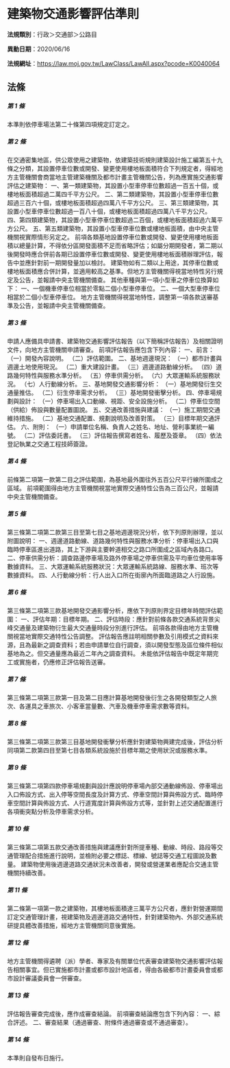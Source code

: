 # 建築物交通影響評估準則

**法規類別**：行政＞交通部＞公路目

**異動日期**：2020/06/16  

**法規網址**：https://law.moj.gov.tw/LawClass/LawAll.aspx?pcode=K0040064





## 法條
##### 第 1 條
本準則依停車場法第二十條第四項規定訂定之。

##### 第 2 條
在交通密集地區，供公眾使用之建築物，依建築技術規則建築設計施工編第五十九條之分類，其設置停車位數或開發、變更使用樓地板面積符合下列規定者，得經地方主管機關會商當地主管建築機關及都市計畫主管機關公告，列為應實施交通影響評估之建築物：
一、第一類建築物，其設置小型車停車位數超過一百五十個，或樓地板面積超過二萬四千平方公尺。
二、第二類建築物，其設置小型車停車位數超過三百六十個，或樓地板面積超過四萬八千平方公尺。
三、第三類建築物，其設置小型車停車位數超過一百八十個，或樓地板面積超過四萬八千平方公尺。
四、第四類建築物，其設置小型車停車位數超過二百個，或樓地板面積超過六萬平方公尺。
五、第五類建築物，其設置小型車停車位數或樓地板面積，由中央主管機關視實際情形另定之。
前項各類基地設置停車位數或開發、變更使用樓地板面積以總量計算，不得依分區開發面積不足而省略評估；如屬分期開發者，第二期以後開發時應合併前各期已設置停車位數或開發、變更使用樓地板面積辦理評估，報告中並應針對前一期開發量加以檢討。
建築物如有二類以上用途，其停車位數或樓地板面積應合併計算，並適用較高之基準。但地方主管機關得視當地特性另行規定及公告，並報請中央主管機關備查。
其他車種與第一項小型車之停車位換算如下：
一、一個機車停車位相當於零點二個小型車停車位。
二、一個大型車停車位相當於二個小型車停車位。
地方主管機關得視當地特性，調整第一項各款送審基準及公告，並報請中央主管機關備查。

##### 第 3 條
申請人應備具申請書、建築物交通影響評估報告（以下簡稱評估報告）及相關證明文件，向地方主管機關申請審查。
前項評估報告應包含下列內容：
一、前言：
（一）開發內容說明。
（二）評估範圍。
二、基地週邊現況：
（一）都市計畫與週邊土地使用現況。
（二）重大建設計畫。
（三）週邊道路動線分析。
（四）道路幾何特性與服務水準分析。
（五）停車供需分析。
（六）大眾運輸系統服務狀況。
（七）人行動線分析。
三、基地開發交通影響分析：
（一）基地開發衍生交通量推估。
（二）衍生停車需求分析。
（三）基地開發衝擊分析。
四、停車場規劃與設計：
（一）停車場出入口動線、視距、安全設施分析。
（二）停車位空間（供給）佈設與數量配置圖說。
五、交通改善措施與建議：
（一）施工期間交通維持措施。
（二）基地交通配置、規劃說明及改善對策。
（三）目標年期交通評估。
六、附則：
（一）申請單位名稱、負責人之姓名、地址、營利事業統一編號。
（二）評估委託書。
（三）評估報告撰寫者姓名、履歷及簽章。
（四）依法登記執業之交通工程技師簽證。

##### 第 4 條
前條第二項第一款第二目之評估範圍，為基地最外圍往外五百公尺平行線所圍成之區域。
前項範圍得由地方主管機關視當地實際交通特性公告為三百公尺，並報請中央主管機關備查。

##### 第 5 條
第三條第二項第二款第三目至第七目之基地週邊現況分析，依下列原則辦理，並以附圖說明：
一、週邊道路動線、道路幾何特性與服務水準分析：停車場出入口與臨時停車區進出道路，其上下游與主要幹道相交之路口所圍成之區域內各路口。
二、停車供需分析：調查路邊停車場及路外停車場之停車供需及平均車位使用率等數據資料。
三、大眾運輸系統服務狀況：大眾運輸系統路線、服務水準、班次等數據資料。
四、人行動線分析：行人出入口所在街廓內所面臨道路之人行設施。

##### 第 6 條
第三條第二項第三款基地開發交通影響分析，應依下列原則界定目標年時間評估範圍：
一、評估年期：目標年期。
二、評估時段：應針對前條各款交通系統背景尖峰交通量及建築物衍生最大交通量時段分別進行評估。
前項各款得由地方主管機關視當地實際交通特性公告調整。
評估報告應註明相關參數及引用模式之資料來源，且為最新之調查資料；若由申請單位自行調查，須以開發型態及區位條件相似基地為之。但交通量應為最近二年內之調查資料。
未能依評估報告中既定年期完工或實施者，仍應修正評估報告送審。

##### 第 7 條
第三條第二項第三款第一目及第二目應計算基地開發後衍生之各開發類型之人旅次、各運具之車旅次、小客車當量數、汽車及機車停車需求數等資料。

##### 第 8 條
第三條第二項第三款第三目基地開發衝擊分析應針對建築物興建完成後，評估分析同項第二款第四目至第七目各類系統設施於目標年期之使用狀況或服務水準。

##### 第 9 條
第三條第二項第四款停車場規劃與設計應說明停車場內部交通動線佈設、停車場出入口佈設方式、出入停等空間長度及計算方式、停車空間計算與佈設方式、臨時停車空間計算與佈設方式、人行道寬度計算與佈設方式等，並針對上述交通配置進行各項衝突點分析及停車需求分析。

##### 第 10 條
第三條第二項第五款交通改善措施與建議應針對所提車種、動線、時段、路段等交通管理配合措施進行說明，並檢附必要之標誌、標線、號誌等交通工程圖說及數量。
建築物使用後週邊道路交通狀況未改善者，開發或營運業者應配合交通主管機關持續改善。

##### 第 11 條
第二條第一項第一款之建築物，其樓地板面積達三萬平方公尺者，應針對營運期間訂定交通管理計畫，視建築物及週邊道路交通特性，針對建築物內、外部交通系統研提具體改善措施，經地方主管機關同意後實施。

##### 第 12 條
地方主管機關得遴聘（派）學者、專家及有關單位代表審查建築物交通影響評估報告相關事宜。但已實施都市計畫或都市設計地區者，得由各級都市計畫委員會或都市設計審議委員會一併審查。

##### 第 13 條
評估報告審查完成後，應作成審查結論。
前項審查結論應包含下列內容：
一、綜合評述。
二、審查結果（通過審查、附條件通過審查或不通過審查）。

##### 第 14 條
本準則自發布日施行。


